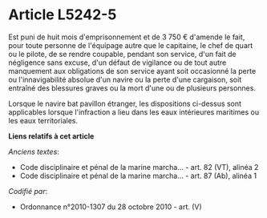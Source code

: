 # Article L5242-5

Est puni de huit mois d'emprisonnement et de 3 750 € d'amende le fait, pour toute personne de l'équipage autre que le
capitaine, le chef de quart ou le pilote, de se rendre coupable, pendant son service, d'un fait de négligence sans excuse,
d'un défaut de vigilance ou de tout autre manquement aux obligations de son service ayant soit occasionné la perte ou
l'innavigabilité absolue d'un navire ou la perte d'une cargaison, soit entraîné des blessures graves ou la mort d'une ou de
plusieurs personnes.

Lorsque le navire bat pavillon étranger, les dispositions ci-dessus sont applicables lorsque l'infraction a lieu dans les
eaux intérieures maritimes ou les eaux territoriales.

**Liens relatifs à cet article**

_Anciens textes_:

  - Code disciplinaire et pénal de la marine marcha... - art. 82 (VT), alinéa 2
  - Code disciplinaire et pénal de la marine marcha... - art. 87 (Ab), alinéa 1

_Codifié par_:

  - Ordonnance n°2010-1307 du 28 octobre 2010 - art. (V)
